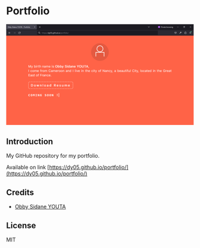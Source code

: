 # Portfolio

<p><img src="./img/screen.png" alt="screen" /></p>

## Introduction

My GitHub repository for my portfolio.

Available on link [https://dy05.github.io/portfolio/](https://dy05.github.io/portfolio/)

## Credits  
  
- [Obby Sidane YOUTA](https://twitter.com/ObbySidaneY)
  
## License 

MIT
